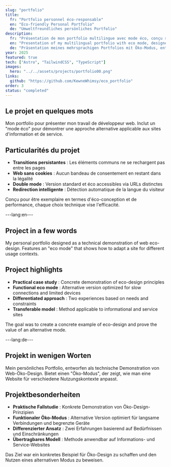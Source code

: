 ```yaml
---
slug: "portfolio"
title:
  fr: "Portfolio personnel éco-responsable"
  en: "Eco-friendly Personal Portfolio"
  de: "Umweltfreundliches persönliches Portfolio"
description:
  fr: "Présentation de mon portfolio multilingue avec mode éco, conçu selon les principes de l'éco-conception web."
  en: "Presentation of my multilingual portfolio with eco mode, designed according to web eco-design principles."
  de: "Präsentation meines mehrsprachigen Portfolios mit Öko-Modus, entwickelt nach den Prinzipien des Web-Öko-Designs."
year: 2025
featured: true
tech: ["Astro", "TailwindCSS", "TypeScript"]
images:
  hero: "../../assets/projects/portfolio00.png"
links:
  github: "https://github.com/KewneWhimsy/eco_portfolio"
order: 3
status: "completed"
---
```


## Le projet en quelques mots

Mon portfolio pour présenter mon travail de développeur web. Inclut un "mode éco" pour démontrer une approche alternative applicable aux sites d'information et de service.

## Particularités du projet

- **Transitions persistantes** : Les éléments communs ne se rechargent pas entre les pages
- **Web sans cookies** : Aucun bandeau de consentement en restant dans la légalité
- **Double mode** : Version standard et éco accessibles via URLs distinctes
- **Redirection intelligente** : Détection automatique de la langue du visiteur

Conçu pour être exemplaire en termes d'éco-conception et de performance, chaque choix technique vise l'efficacité.

---lang:en---

## Project in a few words

My personal portfolio designed as a technical demonstration of web eco-design. Features an "eco mode" that shows how to adapt a site for different usage contexts.

## Project highlights

- **Practical case study** : Concrete demonstration of eco-design principles
- **Functional eco mode** : Alternative version optimized for slow connections and limited devices
- **Differentiated approach** : Two experiences based on needs and constraints
- **Transferable model** : Method applicable to informational and service sites

The goal was to create a concrete example of eco-design and prove the value of an alternative mode.

---lang:de---

## Projekt in wenigen Worten

Mein persönliches Portfolio, entworfen als technische Demonstration von Web-Öko-Design. Bietet einen "Öko-Modus", der zeigt, wie man eine Website für verschiedene Nutzungskontexte anpasst.

## Projektbesonderheiten

- **Praktische Fallstudie** : Konkrete Demonstration von Öko-Design-Prinzipien
- **Funktionaler Öko-Modus** : Alternative Version optimiert für langsame Verbindungen und begrenzte Geräte
- **Differenzierter Ansatz** : Zwei Erfahrungen basierend auf Bedürfnissen und Einschränkungen
- **Übertragbares Modell** : Methode anwendbar auf Informations- und Service-Websites

Das Ziel war ein konkretes Beispiel für Öko-Design zu schaffen und den Nutzen eines alternativen Modus zu beweisen.